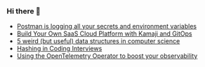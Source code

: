 ### Hi there 👋

<!-- daily.dev BOOKMARKS:START -->
- [Postman is logging all your secrets and environment variables](https://app.daily.dev/posts/0rZc8mjIA?utm_source=rss&utm_medium=bookmarks&utm_campaign=PnGboN99PhXCxFrWGGg2C)
- [Build Your Own SaaS Cloud Platform with Kamaji and GitOps](https://app.daily.dev/posts/fq9pXJjfN?utm_source=rss&utm_medium=bookmarks&utm_campaign=PnGboN99PhXCxFrWGGg2C)
- [5 weird &lpar;but useful&rpar; data structures in computer science](https://app.daily.dev/posts/1SYJ34UHf?utm_source=rss&utm_medium=bookmarks&utm_campaign=PnGboN99PhXCxFrWGGg2C)
- [Hashing in Coding Interviews](https://app.daily.dev/posts/PjTMJNzuN?utm_source=rss&utm_medium=bookmarks&utm_campaign=PnGboN99PhXCxFrWGGg2C)
- [Using the OpenTelemetry Operator to boost your observability](https://app.daily.dev/posts/C54h3qfHy?utm_source=rss&utm_medium=bookmarks&utm_campaign=PnGboN99PhXCxFrWGGg2C)
<!-- daily.dev BOOKMARKS:END -->

<!--
**dinesh4monto/dinesh4monto** is a ✨ _special_ ✨ repository because its `README.md` (this file) appears on your GitHub profile.

Here are some ideas to get you started:

- 🔭 I’m currently working on ...
- 🌱 I’m currently learning ...
- 👯 I’m looking to collaborate on ...
- 🤔 I’m looking for help with ...
- 💬 Ask me about ...
- 📫 How to reach me: ...
- 😄 Pronouns: ...
- ⚡ Fun fact: ...
-->
